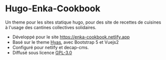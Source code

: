 # Hugo-Enka-Cookbook

Un theme pour les sites statique hugo, pour des site de recettes de cuisines à l'usage des cantines collectives solidaires.

- Développé pour le site https://enka-cookbook.netlify.app
- Basé sur le theme [Hyas](https://gethyas.com/), avec Bootstrap 5 et Vuejs2
- Configuré pour netlify et decap-cms.
- Diffusé sous licence [GPL-3.0](https://opensource.org/license/gpl-3-0/)